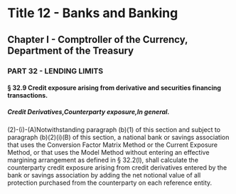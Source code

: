 
# Title 12 - Banks and Banking
## Chapter I - Comptroller of the Currency, Department of the Treasury
### PART 32 - LENDING LIMITS
#### § 32.9 Credit exposure arising from derivative and securities financing transactions.
##### Credit Derivatives,Counterparty exposure,In general.

(2)-(i)-(A)Notwithstanding paragraph (b)(1) of this section and subject to paragraph (b)(2)(i)(B) of this section, a national bank or savings association that uses the Conversion Factor Matrix Method or the Current Exposure Method, or that uses the Model Method without entering an effective margining arrangement as defined in § 32.2(l), shall calculate the counterparty credit exposure arising from credit derivatives entered by the bank or savings association by adding the net notional value of all protection purchased from the counterparty on each reference entity.
